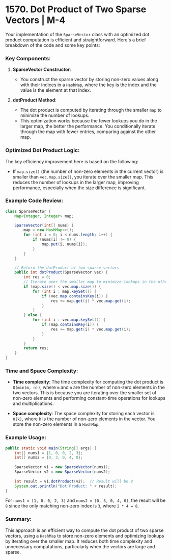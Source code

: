 # 1570. Dot Product of Two Sparse Vectors | M-4

Your implementation of the `SparseVector` class with an optimized dot product computation is efficient and straightforward. Here's a brief breakdown of the code and some key points:

### Key Components:
1. **SparseVector Constructor**:
    - You construct the sparse vector by storing non-zero values along with their indices in a `HashMap`, where the key is the index and the value is the element at that index.

2. **dotProduct Method**:
    - The dot product is computed by iterating through the smaller `map` to minimize the number of lookups.
    - This optimization works because the fewer lookups you do in the larger map, the better the performance. You conditionally iterate through the map with fewer entries, comparing against the other map.

### Optimized Dot Product Logic:
The key efficiency improvement here is based on the following:
- If `map.size()` (the number of non-zero elements in the current vector) is smaller than `vec.map.size()`, you iterate over the smaller map. This reduces the number of lookups in the larger map, improving performance, especially when the size difference is significant.

### Example Code Review:

```java
class SparseVector {
    Map<Integer, Integer> map;

    SparseVector(int[] nums) {
        map = new HashMap<>();
        for (int i = 0; i < nums.length; i++) {
            if (nums[i] != 0) {
                map.put(i, nums[i]);
            }
        }
    }

    // Return the dotProduct of two sparse vectors
    public int dotProduct(SparseVector vec) {
        int res = 0;
        // Iterate over the smaller map to minimize lookups in the other map
        if (map.size() < vec.map.size()) {
            for (int i : map.keySet()) {
                if (vec.map.containsKey(i)) {
                    res += map.get(i) * vec.map.get(i);
                }
            }
        } else {
            for (int i : vec.map.keySet()) {
                if (map.containsKey(i)) {
                    res += map.get(i) * vec.map.get(i);
                }
            }
        }
        return res;
    }
}
```

### Time and Space Complexity:
- **Time complexity**: The time complexity for computing the dot product is `O(min(m, n))`, where `m` and `n` are the number of non-zero elements in the two vectors. This is because you are iterating over the smaller set of non-zero elements and performing constant-time operations for lookups and multiplications.

- **Space complexity**: The space complexity for storing each vector is `O(k)`, where `k` is the number of non-zero elements in the vector. You store the non-zero elements in a `HashMap`.

### Example Usage:

```java
public static void main(String[] args) {
    int[] nums1 = {1, 0, 0, 2, 3};
    int[] nums2 = {0, 3, 0, 4, 0};
    
    SparseVector v1 = new SparseVector(nums1);
    SparseVector v2 = new SparseVector(nums2);
    
    int result = v1.dotProduct(v2);  // Result will be 8
    System.out.println("Dot Product: " + result);
}
```

For `nums1 = [1, 0, 0, 2, 3]` and `nums2 = [0, 3, 0, 4, 0]`, the result will be `8` since the only matching non-zero index is `3`, where `2 * 4 = 8`.

### Summary:
This approach is an efficient way to compute the dot product of two sparse vectors, using a `HashMap` to store non-zero elements and optimizing lookups by iterating over the smaller map. It reduces both time complexity and unnecessary computations, particularly when the vectors are large and sparse.